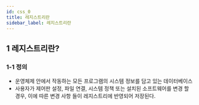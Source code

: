 ```yaml
---
id: css_0
title: 레지스트리란
sidebar_label: 레지스트리란
---
```


## 1 레지스트리란?

### 1-1 정의

-   운영체제 안에서 작동하는 모든 프로그램의 시스템 정보를 담고 있는 데이터베이스
-   사용자가 제어판 설정, 파일 연결, 시스템 정책 또는 설치된 소프트웨어를 변경 할 경우, 이에 따른 변경 사항 들이 레지스트리에 반영되어 저장된다.
